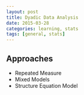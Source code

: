 ```yaml
---
layout: post
title: Dyadic Data Analysis
date: 2015-03-28
categories: learning, stats
tags: [general, stats]
---
```


## Approaches

* Repeated Measure
* Mixed Models
* Structure Equation Model
